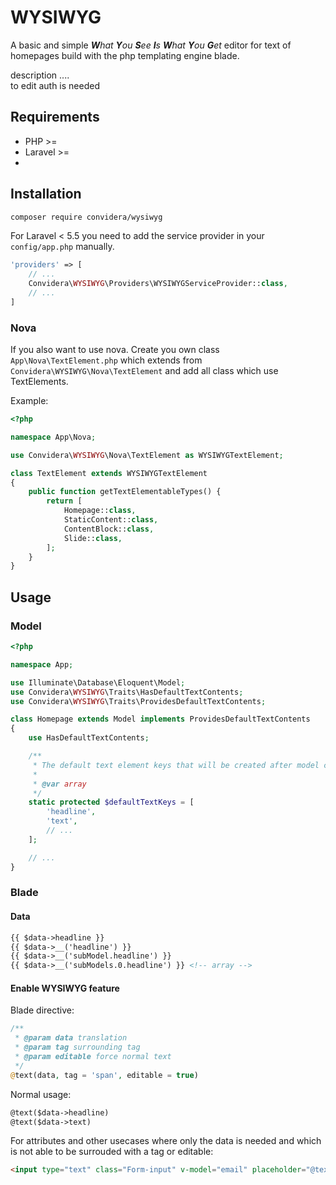 # WYSIWYG

A basic and simple _**W**hat **Y**ou **S**ee **I**s **W**hat **Y**ou **G**et_ editor for text of homepages build with the php templating engine blade.

<!-- ToDo: https://poser.pugx.org/ -->

description ....  
to edit auth is needed

## Requirements
- PHP >= 
- Laravel >= 
- 

## Installation
```bash
composer require convidera/wysiwyg
```

For Laravel < 5.5 you need to add the service provider in your `config/app.php` manually.
```php
'providers' => [
    // ...
    Convidera\WYSIWYG\Providers\WYSIWYGServiceProvider::class,
    // ...
]
```

### Nova

If you also want to use nova. Create you own class `App\Nova\TextElement.php` which extends from `Convidera\WYSIWYG\Nova\TextElement` and add all class which use TextElements.

Example:
```php
<?php

namespace App\Nova;

use Convidera\WYSIWYG\Nova\TextElement as WYSIWYGTextElement;

class TextElement extends WYSIWYGTextElement
{
    public function getTextElementableTypes() {
        return [
            Homepage::class,
            StaticContent::class,
            ContentBlock::class,
            Slide::class,
        ];
    }
}
```

## Usage

### Model

```php
<?php

namespace App;

use Illuminate\Database\Eloquent\Model;
use Convidera\WYSIWYG\Traits\HasDefaultTextContents;
use Convidera\WYSIWYG\Traits\ProvidesDefaultTextContents;

class Homepage extends Model implements ProvidesDefaultTextContents
{
    use HasDefaultTextContents;

    /**
     * The default text element keys that will be created after model creation.
     *
     * @var array
     */
    static protected $defaultTextKeys = [
        'headline',
        'text',
        // ...
    ];

    // ...
}
```

### Blade

#### Data
```html
{{ $data->headline }}
{{ $data->__('headline') }}
{{ $data->__('subModel.headline') }}
{{ $data->__('subModels.0.headline') }} <!-- array -->
```

#### Enable WYSIWYG feature

Blade directive:
```php
/**
 * @param data translation
 * @param tag surrounding tag
 * @param editable force normal text
 */
@text(data, tag = 'span', editable = true)
```

Normal usage:
```html
@text($data->headline)
@text($data->text)
```

For attributes and other usecases where only the data is needed and which is not able to be surrouded with a tag or editable:
```html
<input type="text" class="Form-input" v-model="email" placeholder="@text($data->__('notification.email'), null, false)">
```
